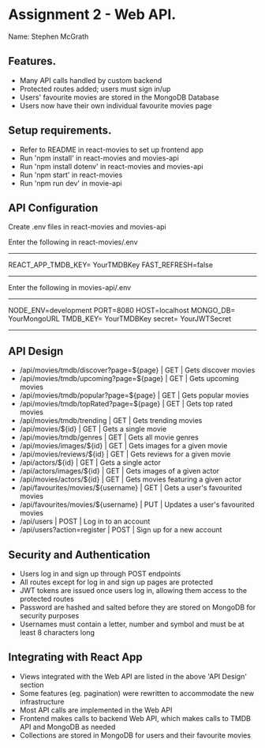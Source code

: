 # Assignment 2 - Web API.

Name: Stephen McGrath

## Features.
 
 + Many API calls handled by custom backend
 + Protected routes added; users must sign in/up
 + Users' favourite movies are stored in the MongoDB Database
 + Users now have their own individual favourite movies page

## Setup requirements.

+ Refer to README in react-movies to set up frontend app
+ Run 'npm install' in react-movies and movies-api
+ Run 'npm install dotenv' in react-movies and movies-api
+ Run 'npm start' in react-movies
+ Run 'npm run dev' in movie-api

## API Configuration

Create .env files in react-movies and movies-api

Enter the following in react-movies/.env
______________________
REACT_APP_TMDB_KEY= YourTMDBKey
FAST_REFRESH=false
______________________

Enter the following in movies-api/.env
______________________
NODE_ENV=development
PORT=8080
HOST=localhost
MONGO_DB= YourMongoURL
TMDB_KEY= YourTMDBKey
secret= YourJWTSecret
______________________

## API Design

- /api/movies/tmdb/discover?page=${page} | GET | Gets discover movies 
- /api/movies/tmdb/upcoming?page=${page} | GET | Gets upcoming movies 
- /api/movies/tmdb/popular?page=${page} | GET | Gets popular movies 
- /api/movies/tmdb/topRated?page=${page} | GET | Gets top rated movies 
- /api/movies/tmdb/trending | GET | Gets trending movies 
- /api/movies/${id} | GET | Gets a single movie 
- /api/movies/tmdb/genres | GET | Gets all movie genres
- /api/movies/images/${id} | GET | Gets images for a given movie
- /api/movies/reviews/${id} | GET | Gets reviews for a given movie
- /api/actors/${id} | GET | Gets a single actor
- /api/actors/images/${id} | GET | Gets images of a given actor
- /api/movies/actors/${id} | GET | Gets movies featuring a given actor
- /api/favourites/movies/${username} | GET | Gets a user's favourited movies
- /api/favourites/movies/${username} | PUT | Updates a user's favourited movies 
- /api/users | POST | Log in to an account
- /api/users?action=register | POST | Sign up for a new account

## Security and Authentication

- Users log in and sign up through POST endpoints
- All routes except for log in and sign up pages are protected
- JWT tokens are issued once users log in, allowing them access to the protected routes
- Password are hashed and salted before they are stored on MongoDB for security purposes
- Usernames must contain a letter, number and symbol and must be at least 8 characters long

## Integrating with React App

- Views integrated with the Web API are listed in the above 'API Design' section
- Some features (eg. pagination) were rewritten to accommodate the new infrastructure
- Most API calls are implemented in the Web API
- Frontend makes calls to backend Web API, which makes calls to TMDB API and MongoDB as needed
- Collections are stored in MongoDB for users and their favourite movies
